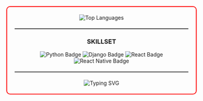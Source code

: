 <div align="center" style="border: 2px solid red; border-radius: 10px; padding: 20px;">

  <img src="https://github-readme-stats.vercel.app/api/top-langs/?username=Jpirnanda&layout=compact&theme=radical" alt="Top Languages" />

  <hr style="border-top: 1px solid #555; margin: 20px 0;">

  <h3>SKILLSET</h3>
  <p>
    <img src="https://img.shields.io/badge/Python-3670A0?style=for-the-badge&logo=python&logoColor=ffdd54" alt="Python Badge" />
    <img src="https://img.shields.io/badge/Django-092E20?style=for-the-badge&logo=django&logoColor=white" alt="Django Badge" />
    <img src="https://img.shields.io/badge/React-20232A?style=for-the-badge&logo=react&logoColor=61DAFB" alt="React Badge" />
    <img src="https://img.shields.io/badge/React_Native-20232A?style=for-the-badge&logo=react&logoColor=61DAFB" alt="React Native Badge" />
  </p>
  
  <hr style="border-top: 1px solid #555; margin: 20px 0;">

  <img src="https://readme-typing-svg.herokuapp.com?font=Fira+Code&size=20&duration=4000&pause=1000&color=F7DF1E&center=true&vCenter=true&width=500&lines=Webdev;Fullstack;" alt="Typing SVG" />

</div>



<!--<img src="https://skillicons.dev/icons?i=java,nodejs,react,nextjs,postgres,python,django" />-->

<!--
**Jpirnanda/Jpirnanda** is a ✨ _special_ ✨ repository because its `README.md` (this file) appears on your GitHub profile.

Here are some ideas to get you started:

- 🔭 I’m currently working on ...
- 🌱 I’m currently learning ...
- 👯 I’m looking to collaborate on ...
- 🤔 I’m looking for help with ...
- 💬 Ask me about ...
- 📫 How to reach me: ...
- 😄 Pronouns: ...
- ⚡ Fun fact: ...
-->
